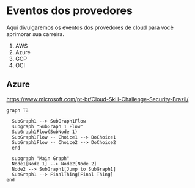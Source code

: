 # Eventos dos provedores

Aqui divulgaremos os eventos dos provedores de cloud para você aprimorar sua carreira.

1. AWS
2. Azure
3. GCP
4. OCI

## Azure

https://www.microsoft.com/pt-br/Cloud-Skill-Challenge-Security-Brazil/


```mermaid
graph TB

  SubGraph1 --> SubGraph1Flow
  subgraph "SubGraph 1 Flow"
  SubGraph1Flow(SubNode 1)
  SubGraph1Flow -- Choice1 --> DoChoice1
  SubGraph1Flow -- Choice2 --> DoChoice2
  end

  subgraph "Main Graph"
  Node1[Node 1] --> Node2[Node 2]
  Node2 --> SubGraph1[Jump to SubGraph1]
  SubGraph1 --> FinalThing[Final Thing]
end
```

